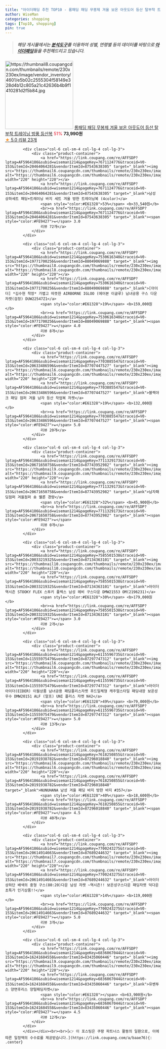```yaml
---
title: "아이더패딩 추천 TOP10 - 롱패딩 패딩 무봉제 겨울 보온 아웃도어 등산 탈부착 트레이닝 방풍 등산복"
author: WiseMan
categories: shopping
tags: [Top10, shopping]
pin: true
---
```


> ##### 해당 게시물에서는 [**분석도구**](https://itemscout.io/)를 이용하여 **성별**, **연령별** 등의 데이터를 바탕으로 [**아이더패딩**](https://link.coupang.com/a/baae76)들을 추천해드리고 있습니다.
<div class="container"><div class="row">
            <div class="col-6 col-sm-4 col-lg-4 col-lg-3">
                <div class="product-container">
                    <a href="https://link.coupang.com/re/AFFSDP?lptag=AF5964186&subid=wiseman1214&pageKey=7675507871&traceid=V0-153&itemId=20487173233&vendorItemId=88047153720" target="_blank"><img src="https://thumbnail8.coupangcdn.com/thumbnails/remote/230x230ex/image/vendor_inventory/4601/e5b02c2555304f58149e328d4b12c805a21c42636b4b9f1410281d2f5b84.jpg" alt="https://thumbnail8.coupangcdn.com/thumbnails/remote/230x230ex/image/vendor_inventory/4601/e5b02c2555304f58149e328d4b12c805a21c42636b4b9f1410281d2f5b84.jpg" width="220" height="220"></a>
                    <a href="https://link.coupang.com/re/AFFSDP?lptag=AF5964186&subid=wiseman1214&pageKey=7675507871&traceid=V0-153&itemId=20487173233&vendorItemId=88047153720" target="_blank">롱패딩 패딩 무봉제 겨울 보온 아웃도어 등산 탈부착 트레이닝 방풍 등산복</a>
                    <span style="color:#E61328">51%</span> <b>73,990원</b>
                    <br><a href="https://link.coupang.com/re/AFFSDP?lptag=AF5964186&subid=wiseman1214&pageKey=7675507871&traceid=V0-153&itemId=20487173233&vendorItemId=88047153720" target="_blank"><span style="color:#FE9427">★</span> 5.0
                    리뷰 23개</a>
                </div>
            </div>
            
            <div class="col-6 col-sm-4 col-lg-4 col-lg-3">
                <div class="product-container">
                    <a href="https://link.coupang.com/re/AFFSDP?lptag=AF5964186&subid=wiseman1214&pageKey=7671124776&traceid=V0-153&itemId=20464064281&vendorItemId=87543638305" target="_blank"><img src="https://thumbnail6.coupangcdn.com/thumbnails/remote/230x230ex/image/vendor_inventory/9cf6/7a28acc8435fbf817861b3505429c7eeb0b9752a2ad524d9d69d9b69a195.jpg" alt="https://thumbnail6.coupangcdn.com/thumbnails/remote/230x230ex/image/vendor_inventory/9cf6/7a28acc8435fbf817861b3505429c7eeb0b9752a2ad524d9d69d9b69a195.jpg" width="220" height="220"></a>
                    <a href="https://link.coupang.com/re/AFFSDP?lptag=AF5964186&subid=wiseman1214&pageKey=7671124776&traceid=V0-153&itemId=20464064281&vendorItemId=87543638305" target="_blank">남성 상하세트 패딩+트레이닝 바지 세트 겨울 방한 트레이닝복 (4color)</a>
                    <span style="color:#E61328">53%</span> <b>33,540원</b>
                    <br><a href="https://link.coupang.com/re/AFFSDP?lptag=AF5964186&subid=wiseman1214&pageKey=7671124776&traceid=V0-153&itemId=20464064281&vendorItemId=87543638305" target="_blank"><span style="color:#FE9427">★</span> 3.0
                    리뷰 72개</a>
                </div>
            </div>
            
            <div class="col-6 col-sm-4 col-lg-4 col-lg-3">
                <div class="product-container">
                    <a href="https://link.coupang.com/re/AFFSDP?lptag=AF5964186&subid=wiseman1214&pageKey=7530616340&traceid=V0-153&itemId=19771700256&vendorItemId=88049069888" target="_blank"><img src="https://thumbnail8.coupangcdn.com/thumbnails/remote/230x230ex/image/vendor_inventory/d25f/a43125641da7a45e631b3b65e72b321af08d6a8b6099e25363a93eadcbf2.png" alt="https://thumbnail8.coupangcdn.com/thumbnails/remote/230x230ex/image/vendor_inventory/d25f/a43125641da7a45e631b3b65e72b321af08d6a8b6099e25363a93eadcbf2.png" width="220" height="220"></a>
                    <a href="https://link.coupang.com/re/AFFSDP?lptag=AF5964186&subid=wiseman1214&pageKey=7530616340&traceid=V0-153&itemId=19771700256&vendorItemId=88049069888" target="_blank">[아이더] *김수현 착장* 가볍고 따뜻한 AIRBORNE IGLOO (에어본 이글루) 남녀공용 구스 다운 자켓(검정) DUW22547Z1</a>
                    <span style="color:#E61328">19%</span> <b>159,000원</b>
                    <br><a href="https://link.coupang.com/re/AFFSDP?lptag=AF5964186&subid=wiseman1214&pageKey=7530616340&traceid=V0-153&itemId=19771700256&vendorItemId=88049069888" target="_blank"><span style="color:#FE9427">★</span> 4.0
                    리뷰 8개</a>
                </div>
            </div>
            
            <div class="col-6 col-sm-4 col-lg-4 col-lg-3">
                <div class="product-container">
                    <a href="https://link.coupang.com/re/AFFSDP?lptag=AF5964186&subid=wiseman1214&pageKey=7703885547&traceid=V0-153&itemId=20633486596&vendorItemId=87707447527" target="_blank"><img src="https://thumbnail6.coupangcdn.com/thumbnails/remote/230x230ex/image/vendor_inventory/93c8/a1c5ca3446853234654a0813f2f8157e2b81faa5448f9dcd209de9958f45.jpg" alt="https://thumbnail6.coupangcdn.com/thumbnails/remote/230x230ex/image/vendor_inventory/93c8/a1c5ca3446853234654a0813f2f8157e2b81faa5448f9dcd209de9958f45.jpg" width="220" height="220"></a>
                    <a href="https://link.coupang.com/re/AFFSDP?lptag=AF5964186&subid=wiseman1214&pageKey=7703885547&traceid=V0-153&itemId=20633486596&vendorItemId=87707447527" target="_blank">블랙야크 패딩 점퍼 겨을 남자 등산 작업복 자켓</a>
                    <span style="color:#E61328">19%</span> <b>132,000원</b>
                    <br><a href="https://link.coupang.com/re/AFFSDP?lptag=AF5964186&subid=wiseman1214&pageKey=7703885547&traceid=V0-153&itemId=20633486596&vendorItemId=87707447527" target="_blank"><span style="color:#FE9427">★</span> 5.0
                    리뷰 20개</a>
                </div>
            </div>
            
            <div class="col-6 col-sm-4 col-lg-4 col-lg-3">
                <div class="product-container">
                    <a href="https://link.coupang.com/re/AFFSDP?lptag=AF5964186&subid=wiseman1214&pageKey=7711329173&traceid=V0-153&itemId=20671650758&vendorItemId=87743952982" target="_blank"><img src="https://thumbnail9.coupangcdn.com/thumbnails/remote/230x230ex/image/vendor_inventory/7bab/5143d8a0e00880c5611f0f8d66726141343c8854d855a3557606a8ff466e.jpg" alt="https://thumbnail9.coupangcdn.com/thumbnails/remote/230x230ex/image/vendor_inventory/7bab/5143d8a0e00880c5611f0f8d66726141343c8854d855a3557606a8ff466e.jpg" width="220" height="220"></a>
                    <a href="https://link.coupang.com/re/AFFSDP?lptag=AF5964186&subid=wiseman1214&pageKey=7711329173&traceid=V0-153&itemId=20671650758&vendorItemId=87743952982" target="_blank">남자패딩점퍼 겨울점퍼 숏 웰론 경량</a>
                    <span style="color:#E61328">32%</span> <b>45,900원</b>
                    <br><a href="https://link.coupang.com/re/AFFSDP?lptag=AF5964186&subid=wiseman1214&pageKey=7711329173&traceid=V0-153&itemId=20671650758&vendorItemId=87743952982" target="_blank"><span style="color:#FE9427">★</span> 
                    리뷰 0개</a>
                </div>
            </div>
            
            <div class="col-6 col-sm-4 col-lg-4 col-lg-3">
                <div class="product-container">
                    <a href="https://link.coupang.com/re/AFFSDP?lptag=AF5964186&subid=wiseman1214&pageKey=7585501538&traceid=V0-153&itemId=20033219325&vendorItemId=87134363101" target="_blank"><img src="https://thumbnail10.coupangcdn.com/thumbnails/remote/230x230ex/image/vendor_inventory/68dd/0c67755248bc167c81e8f41ffa9f7951b2a07608c98d79b64aaf2894bbbc.png" alt="https://thumbnail10.coupangcdn.com/thumbnails/remote/230x230ex/image/vendor_inventory/68dd/0c67755248bc167c81e8f41ffa9f7951b2a07608c98d79b64aaf2894bbbc.png" width="220" height="220"></a>
                    <a href="https://link.coupang.com/re/AFFSDP?lptag=AF5964186&subid=wiseman1214&pageKey=7585501538&traceid=V0-153&itemId=20033219325&vendorItemId=87134363101" target="_blank">아이더 역시즌 STOOKY FLEX 스투키 플렉스 남성 헤비 구스다운 DMW21553 OM(2196231)</a>
                    <span style="color:#E61328">30%</span> <b>179,000원</b>
                    <br><a href="https://link.coupang.com/re/AFFSDP?lptag=AF5964186&subid=wiseman1214&pageKey=7585501538&traceid=V0-153&itemId=20033219325&vendorItemId=87134363101" target="_blank"><span style="color:#FE9427">★</span> 3.0
                    리뷰 2개</a>
                </div>
            </div>
            
            <div class="col-6 col-sm-4 col-lg-4 col-lg-3">
                <div class="product-container">
                    <a href="https://link.coupang.com/re/AFFSDP?lptag=AF5964186&subid=wiseman1214&pageKey=6115596735&traceid=V0-153&itemId=11555975479&vendorItemId=87297747312" target="_blank"><img src="https://thumbnail6.coupangcdn.com/thumbnails/remote/230x230ex/image/vendor_inventory/6974/381610c26859af1e8312e6a5f1535e53ef4efcfa7b83ff6559ecded461ec.png" alt="https://thumbnail6.coupangcdn.com/thumbnails/remote/230x230ex/image/vendor_inventory/6974/381610c26859af1e8312e6a5f1535e53ef4efcfa7b83ff6559ecded461ec.png" width="220" height="220"></a>
                    <a href="https://link.coupang.com/re/AFFSDP?lptag=AF5964186&subid=wiseman1214&pageKey=6115596735&traceid=V0-153&itemId=11555975479&vendorItemId=87297747312" target="_blank">아이더 아이더(EIDER) 이월상품 남녀공용 패딩플리스자켓 후드일체형 캐주얼스타일 패딩내장 보온성우수 DMW20151 ALF (알프) UNI 플리스 자켓 N42</a>
                    <span style="color:#E61328">49%</span> <b>79,000원</b>
                    <br><a href="https://link.coupang.com/re/AFFSDP?lptag=AF5964186&subid=wiseman1214&pageKey=6115596735&traceid=V0-153&itemId=11555975479&vendorItemId=87297747312" target="_blank"><span style="color:#FE9427">★</span> 5.0
                    리뷰 13개</a>
                </div>
            </div>
            
            <div class="col-6 col-sm-4 col-lg-4 col-lg-3">
                <div class="product-container">
                    <a href="https://link.coupang.com/re/AFFSDP?lptag=AF5964186&subid=wiseman1214&pageKey=7618250855&traceid=V0-153&itemId=20191938782&vendorItemId=87296018840" target="_blank"><img src="https://thumbnail6.coupangcdn.com/thumbnails/remote/230x230ex/image/vendor_inventory/9763/371436080f50298cde7ab920a1289f5c8eac460ff4adeacdf061531a7d14.jpg" alt="https://thumbnail6.coupangcdn.com/thumbnails/remote/230x230ex/image/vendor_inventory/9763/371436080f50298cde7ab920a1289f5c8eac460ff4adeacdf061531a7d14.jpg" width="220" height="220"></a>
                    <a href="https://link.coupang.com/re/AFFSDP?lptag=AF5964186&subid=wiseman1214&pageKey=7618250855&traceid=V0-153&itemId=20191938782&vendorItemId=87296018840" target="_blank">NUNUHANA 남성 겨울 패딩 바지 방한 바지 #357</a>
                    <span style="color:#E61328">40%</span> <b>18,600원</b>
                    <br><a href="https://link.coupang.com/re/AFFSDP?lptag=AF5964186&subid=wiseman1214&pageKey=7618250855&traceid=V0-153&itemId=20191938782&vendorItemId=87296018840" target="_blank"><span style="color:#FE9427">★</span> 4.5
                    리뷰 40개</a>
                </div>
            </div>
            
            <div class="col-6 col-sm-4 col-lg-4 col-lg-3">
                <div class="product-container">
                    <a href="https://link.coupang.com/re/AFFSDP?lptag=AF5964186&subid=wiseman1214&pageKey=7700243275&traceid=V0-153&itemId=20614914663&vendorItemId=87689244632" target="_blank"><img src="https://thumbnail7.coupangcdn.com/thumbnails/remote/230x230ex/image/vendor_inventory/54be/ee95ce8e8420ecf74334ed82f1c7609fef1b6467a05731b1fa4501d27b66.png" alt="https://thumbnail7.coupangcdn.com/thumbnails/remote/230x230ex/image/vendor_inventory/54be/ee95ce8e8420ecf74334ed82f1c7609fef1b6467a05731b1fa4501d27b66.png" width="220" height="220"></a>
                    <a href="https://link.coupang.com/re/AFFSDP?lptag=AF5964186&subid=wiseman1214&pageKey=7700243275&traceid=V0-153&itemId=20614914663&vendorItemId=87689244632" target="_blank">아이더 상하단 배색의 중형 구스(80:20)다운 남성 자켓 ~역시즌!! 보온성구스다운 패딩자켓 덕다운 초특가 인기상품!!</a>
                    <span style="color:#E61328">14%</span> <b>119,000원</b>
                    <br><a href="https://link.coupang.com/re/AFFSDP?lptag=AF5964186&subid=wiseman1214&pageKey=7700243275&traceid=V0-153&itemId=20614914663&vendorItemId=87689244632" target="_blank"><span style="color:#FE9427">★</span> 5.0
                    리뷰 3개</a>
                </div>
            </div>
            
            <div class="col-6 col-sm-4 col-lg-4 col-lg-3">
                <div class="product-container">
                    <a href="https://link.coupang.com/re/AFFSDP?lptag=AF5964186&subid=wiseman1214&pageKey=6836067044&traceid=V0-153&itemId=16241684558&vendorItemId=83435060446" target="_blank"><img src="https://thumbnail9.coupangcdn.com/thumbnails/remote/230x230ex/image/vendor_inventory/f149/e1eb84efc444805573e21e0a77ff9887572155543f6813b24d397c9ae28a.jpg" alt="https://thumbnail9.coupangcdn.com/thumbnails/remote/230x230ex/image/vendor_inventory/f149/e1eb84efc444805573e21e0a77ff9887572155543f6813b24d397c9ae28a.jpg" width="220" height="220"></a>
                    <a href="https://link.coupang.com/re/AFFSDP?lptag=AF5964186&subid=wiseman1214&pageKey=6836067044&traceid=V0-153&itemId=16241684558&vendorItemId=83435060446" target="_blank">유벤투스 양면후리스 양털패딩자켓</a>
                    <span style="color:#E61328"></span> <b>63,900원</b>
                    <br><a href="https://link.coupang.com/re/AFFSDP?lptag=AF5964186&subid=wiseman1214&pageKey=6836067044&traceid=V0-153&itemId=16241684558&vendorItemId=83435060446" target="_blank"><span style="color:#FE9427">★</span> 4.5
                    리뷰 12개</a>
                </div>
            </div>
            </div></div><br><br>[👉 이 포스팅은 쿠팡 파트너스 활동의 일환으로, 이에 따른 일정액의 수수료를 제공받습니다.](https://link.coupang.com/a/baae76){: .center}